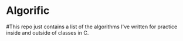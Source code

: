 # Algorific
#This repo just contains a list of the algorithms I've written for practice inside and outside of classes in C.

